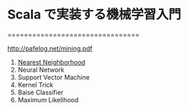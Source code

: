 # Scala で実装する機械学習入門
================================

http://pafelog.net/mining.pdf

1. [Nearest Neighborhood](/mmizutani/machine-learning-in-scala)
2. Neural Network
3. Support Vector Machine
4. Kernel Trick
5. Baise Classifier
6. Maximum Likelihood